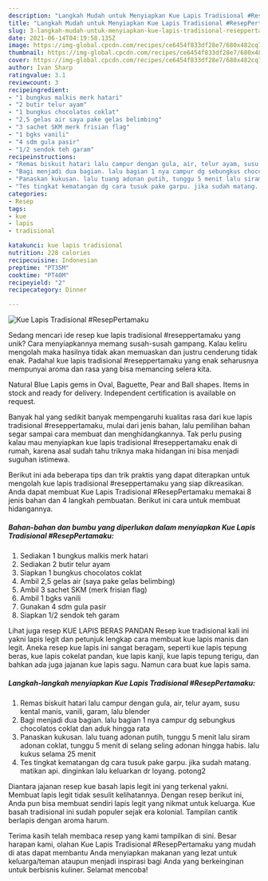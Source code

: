 ```yaml
---
description: "Langkah Mudah untuk Menyiapkan Kue Lapis Tradisional #ResepPertamaku, Lezat Sekali"
title: "Langkah Mudah untuk Menyiapkan Kue Lapis Tradisional #ResepPertamaku, Lezat Sekali"
slug: 3-langkah-mudah-untuk-menyiapkan-kue-lapis-tradisional-reseppertamaku-lezat-sekali
date: 2021-06-14T04:19:58.135Z
image: https://img-global.cpcdn.com/recipes/ce6454f833df28e7/680x482cq70/kue-lapis-tradisional-reseppertamaku-foto-resep-utama.jpg
thumbnail: https://img-global.cpcdn.com/recipes/ce6454f833df28e7/680x482cq70/kue-lapis-tradisional-reseppertamaku-foto-resep-utama.jpg
cover: https://img-global.cpcdn.com/recipes/ce6454f833df28e7/680x482cq70/kue-lapis-tradisional-reseppertamaku-foto-resep-utama.jpg
author: Ivan Sharp
ratingvalue: 3.1
reviewcount: 3
recipeingredient:
- "1 bungkus malkis merk hatari"
- "2 butir telur ayam"
- "1 bungkus chocolatos coklat"
- "2,5 gelas air saya pake gelas belimbing"
- "3 sachet SKM merk frisian flag"
- "1 bgks vanili"
- "4 sdm gula pasir"
- "1/2 sendok teh garam"
recipeinstructions:
- "Remas biskuit hatari lalu campur dengan gula, air, telur ayam, susu kental manis, vanili, garam, lalu blender"
- "Bagi menjadi dua bagian. lalu bagian 1 nya campur dg sebungkus chocolatos coklat dan aduk hingga rata"
- "Panaskan kukusan. lalu tuang adonan putih, tunggu 5 menit lalu siram adonan coklat, tunggu 5 menit di selang seling adonan hingga habis. lalu kukus selama 25 menit"
- "Tes tingkat kematangan dg cara tusuk pake garpu. jika sudah matang. matikan api. dinginkan lalu keluarkan dr loyang. potong2"
categories:
- Resep
tags:
- kue
- lapis
- tradisional

katakunci: kue lapis tradisional 
nutrition: 228 calories
recipecuisine: Indonesian
preptime: "PT35M"
cooktime: "PT40M"
recipeyield: "2"
recipecategory: Dinner

---
```



![Kue Lapis Tradisional #ResepPertamaku](https://img-global.cpcdn.com/recipes/ce6454f833df28e7/680x482cq70/kue-lapis-tradisional-reseppertamaku-foto-resep-utama.jpg)

Sedang mencari ide resep kue lapis tradisional #reseppertamaku yang unik? Cara menyiapkannya memang susah-susah gampang. Kalau keliru mengolah maka hasilnya tidak akan memuaskan dan justru cenderung tidak enak. Padahal kue lapis tradisional #reseppertamaku yang enak seharusnya mempunyai aroma dan rasa yang bisa memancing selera kita.

Natural Blue Lapis gems in Oval, Baguette, Pear and Ball shapes. Items in stock and ready for delivery. Independent certification is available on request.

Banyak hal yang sedikit banyak mempengaruhi kualitas rasa dari kue lapis tradisional #reseppertamaku, mulai dari jenis bahan, lalu pemilihan bahan segar sampai cara membuat dan menghidangkannya. Tak perlu pusing kalau mau menyiapkan kue lapis tradisional #reseppertamaku enak di rumah, karena asal sudah tahu triknya maka hidangan ini bisa menjadi suguhan istimewa.


Berikut ini ada beberapa tips dan trik praktis yang dapat diterapkan untuk mengolah kue lapis tradisional #reseppertamaku yang siap dikreasikan. Anda dapat membuat Kue Lapis Tradisional #ResepPertamaku memakai 8 jenis bahan dan 4 langkah pembuatan. Berikut ini cara untuk membuat hidangannya.

<!--inarticleads1-->

##### Bahan-bahan dan bumbu yang diperlukan dalam menyiapkan Kue Lapis Tradisional #ResepPertamaku:

1. Sediakan 1 bungkus malkis merk hatari
1. Sediakan 2 butir telur ayam
1. Siapkan 1 bungkus chocolatos coklat
1. Ambil 2,5 gelas air (saya pake gelas belimbing)
1. Ambil 3 sachet SKM (merk frisian flag)
1. Ambil 1 bgks vanili
1. Gunakan 4 sdm gula pasir
1. Siapkan 1/2 sendok teh garam


Lihat juga resep KUE LAPIS BERAS PANDAN Resep kue tradisional kali ini yakni lapis legit dan petunjuk lengkap cara membuat kue lapis manis dan legit. Aneka resep kue lapis ini sangat beragam, seperti kue lapis tepung beras, kue lapis cokelat pandan, kue lapis kanji, kue lapis tepung terigu, dan bahkan ada juga jajanan kue lapis sagu. Namun cara buat kue lapis sama. 

<!--inarticleads2-->

##### Langkah-langkah menyiapkan Kue Lapis Tradisional #ResepPertamaku:

1. Remas biskuit hatari lalu campur dengan gula, air, telur ayam, susu kental manis, vanili, garam, lalu blender
1. Bagi menjadi dua bagian. lalu bagian 1 nya campur dg sebungkus chocolatos coklat dan aduk hingga rata
1. Panaskan kukusan. lalu tuang adonan putih, tunggu 5 menit lalu siram adonan coklat, tunggu 5 menit di selang seling adonan hingga habis. lalu kukus selama 25 menit
1. Tes tingkat kematangan dg cara tusuk pake garpu. jika sudah matang. matikan api. dinginkan lalu keluarkan dr loyang. potong2


Diantara jajanan resep kue basah lapis legit ini yang terkenal yakni. Membuat lapis legit tidak sesulit kelihatannya. Dengan resep berikut ini, Anda pun bisa membuat sendiri lapis legit yang nikmat untuk keluarga. Kue basah tradisional ini sudah populer sejak era kolonial. Tampilan cantik berlapis dengan aroma harum. 

Terima kasih telah membaca resep yang kami tampilkan di sini. Besar harapan kami, olahan Kue Lapis Tradisional #ResepPertamaku yang mudah di atas dapat membantu Anda menyiapkan makanan yang lezat untuk keluarga/teman ataupun menjadi inspirasi bagi Anda yang berkeinginan untuk berbisnis kuliner. Selamat mencoba!
